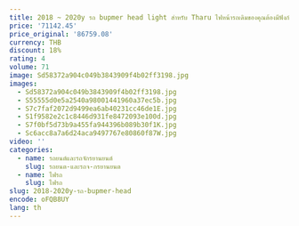 ```yaml
---
title: 2018 ~ 2020y รถ bupmer head light สําหรับ Tharu ไฟหน้ารถเดิมของคุณต้องมีฟังก์ชั่น AFS LED หมอก Tharu ไฟหน้า
price: '71142.45'
price_original: '86759.08'
currency: THB
discount: 18%
rating: 4
volume: 71
image: Sd58372a904c049b3843909f4b02ff3198.jpg
images:
  - Sd58372a904c049b3843909f4b02ff3198.jpg
  - S55555d0e5a2540a98001441960a37ec5b.jpg
  - S7c7faf2072d9499ea6ab40231cc46de1E.jpg
  - S1f9582e2c1c8446d931fe8472093e100d.jpg
  - S7f0bf5d73b9a455fa944396b089b30f1K.jpg
  - Sc6acc8a7a6d24aca9497767e80860f87W.jpg
video: ''
categories:
  - name: รถยนต์และรถจักรยานยนต์
    slug: รถยนต-และรถจ-กรยานยนต
  - name: ไฟรถ
    slug: ไฟรถ
slug: 2018-2020y-รถ-bupmer-head
encode: oFQB8UY
lang: th
---
```

  